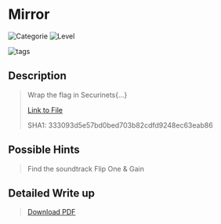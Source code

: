 # Mirror
![Categorie](https://img.shields.io/badge/Category-Digtal%20Forensics-red?style=for-the-badge) ![Level](https://img.shields.io/badge/Difficulty-Easy-green?style=for-the-badge)

![tags](https://img.shields.io/badge/Tag-Audio-blue)

## Description
> Wrap the flag in Securinets{...}
>
> [Link to File](https://drive.google.com/file/d/1CmdP1DdeWYKau4hVRdJZ4lNIaIz35qlX/view?usp=sharing)
>
> SHA1: 333093d5e57bd0bed703b82cdfd9248ec63eab86

## Possible Hints
> Find the soundtrack
> Flip One & Gain

## Detailed Write up
> [Download PDF](https://drive.google.com/file/d/1-NX6AnoROSwV17hO8YYMpoWQTtnoLQjq/view?usp=sharing)
